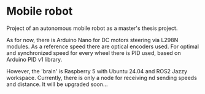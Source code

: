# Mobile robot

Project of an autonomous mobile robot as a master's thesis project.

As for now, there is Arduino Nano for DC motors steering via L298N modules. As a reference speed there are optical encoders used. For optimal and synchronized speed for every wheel there is PID used, based on Arduino PID v1 library.

However, the 'brain' is Raspberry 5 with Ubuntu 24.04 and ROS2 Jazzy workspace. Currently, there is only a node for receiving nd sending speeds and distance. It will be upgraded soon...

